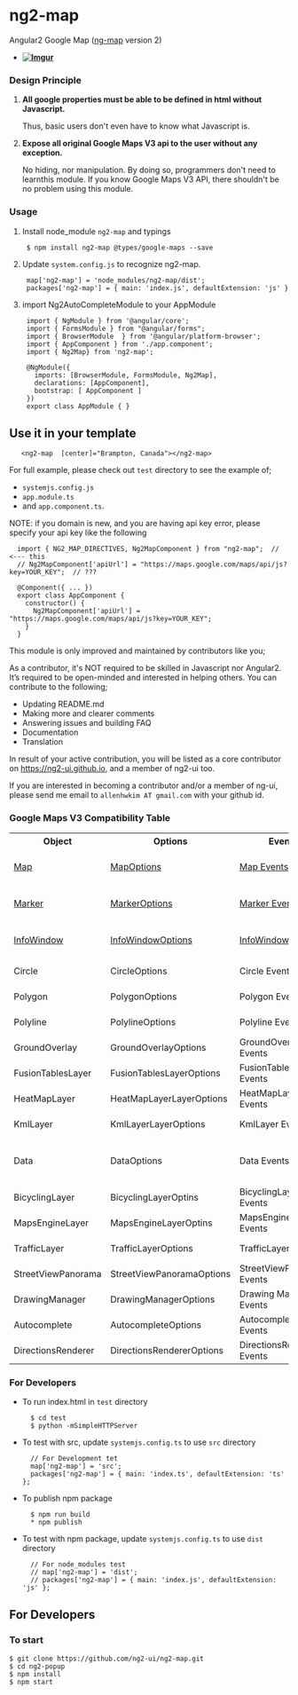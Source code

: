 # ng2-map

Angular2 Google Map ([ng-map](https://ngmap.github.io) version 2)

* **[![Imgur](http://i.imgur.com/O2EOCxf.png)](https://ng2map.github.io)**

### Design Principle

1. **All google properties must be able to be defined in html without Javascript.**

   Thus, basic users don't even have to know what Javascript is. 

2. **Expose all original Google Maps V3 api to the user without any exception.** 

   No hiding, nor manipulation. By doing so, programmers don't need to learnthis module.
   If you know Google Maps V3 API, there shouldn't be no problem using this module.

### Usage

1. Install node_module `ng2-map` and typings

        $ npm install ng2-map @types/google-maps --save

2. Update `system.config.js` to recognize ng2-map.

        map['ng2-map'] = 'node_modules/ng2-map/dist';
        packages['ng2-map'] = { main: 'index.js', defaultExtension: 'js' }

3. import Ng2AutoCompleteModule to your AppModule

        import { NgModule } from '@angular/core';
        import { FormsModule } from "@angular/forms";
        import { BrowserModule  } from '@angular/platform-browser';
        import { AppComponent } from './app.component';
        import { Ng2Map} from 'ng2-map';
        
        @NgModule({
          imports: [BrowserModule, FormsModule, Ng2Map],
          declarations: [AppComponent],
          bootstrap: [ AppComponent ]
        })
        export class AppModule { }

## Use it in your template

       <ng2-map  [center]="Brampton, Canada"></ng2-map>

For full example, please check out `test` directory to see the example of;

  - `systemjs.config.js`
  - `app.module.ts`
  -  and `app.component.ts`.

  NOTE: if you domain is new, and you are having api key error, please specify your api key like the following
  
      import { NG2_MAP_DIRECTIVES, Ng2MapComponent } from "ng2-map";  // <--- this
      // Ng2MapComponent['apiUrl'] = "https://maps.google.com/maps/api/js?key=YOUR_KEY";  // ???

      @Component({ ... })
      export class AppComponent {
        constructor() {
          Ng2MapComponent['apiUrl'] = "https://maps.google.com/maps/api/js?key=YOUR_KEY";
        }
      }

This module is only improved and maintained by contributors like you;

As a contributor, it's NOT required to be skilled in Javascript nor Angular2. 
It’s required to be open-minded and interested in helping others.
You can contribute to the following;

  * Updating README.md
  * Making more and clearer comments
  * Answering issues and building FAQ
  * Documentation
  * Translation

In result of your active contribution, you will be listed as a core contributor
on https://ng2-ui.github.io, and a member of ng2-ui too.

If you are interested in becoming a contributor and/or a member of ng-ui,
please send me email to `allenhwkim AT gmail.com` with your github id. 

### Google Maps V3 Compatibility Table

<table>
  <tr><th> Object  <th> Options <th> Events <th> Note </tr>
  <tr><td> <a href="https://developers.google.com/maps/documentation/javascript/reference#Map">Map</a>
      <td> <a href="https://developers.google.com/maps/documentation/javascript/reference#MapOptions">MapOptions</a>
      <td> <a href="https://developers.google.com/maps/documentation/javascript/reference#Map">Map Events</a>
      <td> supported as `ng2-map`
  <tr><td> <a href="https://developers.google.com/maps/documentation/javascript/reference#Marker">Marker</a>
      <td> <a href="https://developers.google.com/maps/documentation/javascript/reference#MarkerOptions">MarkerOptions</a>
      <td> <a href="https://developers.google.com/maps/documentation/javascript/reference#Marker">Marker Events</a>
      <td> supported as `marker`
  <tr><td> <a href="https://developers.google.com/maps/documentation/javascript/reference#InfoWindow">InfoWindow</a>
      <td> <a href="https://developers.google.com/maps/documentation/javascript/reference#InfoWindowOptions">InfoWindowOptions</a>
      <td> <a href="https://developers.google.com/maps/documentation/javascript/reference#InfoWindow">InfoWindow Events</a>
      <td> supported as `info-window`
  <tr><td> Circle        <td> CircleOptions            <td> Circle Events        <td> Coming soon
  <tr><td> Polygon       <td> PolygonOptions           <td> Polygon Events       <td> Coming Soon
  <tr><td> Polyline      <td> PolylineOptions          <td> Polyline Events      <td> Coming Soon
  <tr><td> GroundOverlay <td> GroundOverlayOptions     <td> GroundOverlay Events <td> Coming Soon
  <tr><td> FusionTablesLayer <td> FusionTablesLayerOptions <td> FusionTablesLayer Events <td>  Coming Soon
  <tr><td> HeatMapLayer  <td> HeatMapLayerLayerOptions <td> HeatMapLayer Events      <td> Coming Soon
  <tr><td> KmlLayer      <td> KmlLayerLayerOptions     <td> KmlLayer Events          <td> Coming Soon
  <tr><td> Data          <td> DataOptions              <td> Data Events              <td> Coming Soon `map-data`
  <tr><td> BicyclingLayer  <td> BicyclingLayerOptins    <td> BicyclingLayer Events   <td> Coming Soon 
  <tr><td> MapsEngineLayer <td> MapsEngineLayerOptins   <td> MapsEngineLayer Events  <td> Coming Soon 
  <tr><td> TrafficLayer    <td> TrafficLayerOptions     <td> TrafficLayer Events     <td> Coming Soon 
  <tr><td> StreetViewPanorama  <td> StreetViewPanoramaOptions     <td> StreetViewPanorama Events  <td> Coming Soon
  <tr><td> DrawingManager  <td> DrawingManagerOptions   <td> Drawing Manager Events <td> Coming Soon
  <tr><td> Autocomplete    <td> AutocompleteOptions     <td> Autocomplete Events    <td> Coming Soon
  <tr><td> DirectionsRenderer <td> DirectionsRendererOptions     <td> DirectionsRenderer Events    <td> Coming Soon
</table>

### For Developers

  * To run index.html in `test` directory
  
          $ cd test
          $ python -mSimpleHTTPServer

  * To test with src, update `systemjs.config.ts` to use `src` directory
  
          // For Development tet
          map['ng2-map'] = 'src';
          packages['ng2-map'] = { main: 'index.ts', defaultExtension: 'ts' };

  * To publish npm package
  
          $ npm run build
          * npm publish
          
  * To test with npm package,  update `systemjs.config.ts` to use `dist` directory
  
          // For node_modules test
          // map['ng2-map'] = 'dist';
          // packages['ng2-map'] = { main: 'index.js', defaultExtension: 'js' };
  
  
## For Developers

### To start

    $ git clone https://github.com/ng2-ui/ng2-map.git
    $ cd ng2-popup
    $ npm install
    $ npm start


